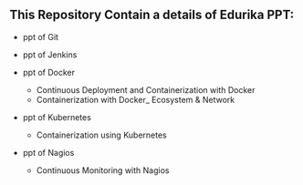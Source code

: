 

This Repository Contain a details of Edurika PPT:
----------------------
- ppt of Git

- ppt of Jenkins

- ppt of Docker
  - Continuous Deployment and Containerization with Docker
  - Containerization with Docker_ Ecosystem & Network

- ppt of Kubernetes
  - Containerization using Kubernetes

- ppt of Nagios
  - Continuous Monitoring with Nagios

